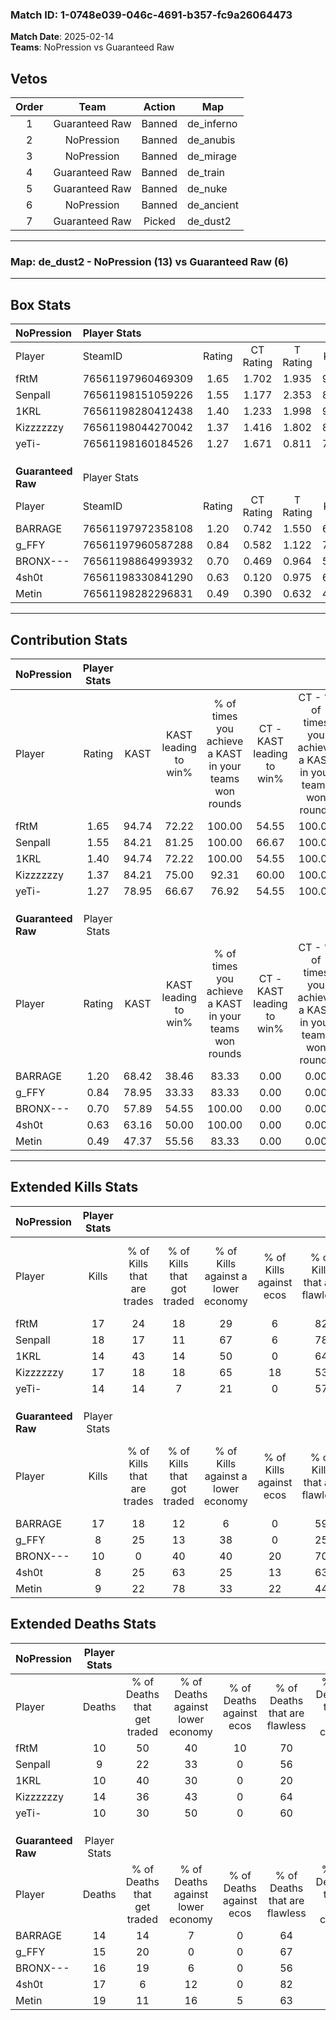 ### Match ID: 1-0748e039-046c-4691-b357-fc9a26064473  
**Match Date**: 2025-02-14  
**Teams**: NoPression vs Guaranteed Raw  

## Vetos  

| Order | Team | Action | Map |
| :---: | :--: | :----: | --- |
| 1 | Guaranteed Raw | Banned | de_inferno |
| 2 | NoPression | Banned | de_anubis |
| 3 | NoPression | Banned | de_mirage |
| 4 | Guaranteed Raw | Banned | de_train |
| 5 | Guaranteed Raw | Banned | de_nuke |
| 6 | NoPression | Banned | de_ancient |
| 7 | Guaranteed Raw | Picked | de_dust2 |

---  

### **Map**: de_dust2 - NoPression (13) vs Guaranteed Raw (6)  
---  

## Box Stats  

| **NoPression**     | Player Stats      |        |           |          |       |       |       |         |        |      |     |
| :- | :- | :-: | :-: | :-: | :-: | :-: | :-: | :-: | :-: | :-: | :-: |
| Player             | SteamID           | Rating | CT Rating | T Rating | KAST  |  ADR  | Kills | Assists | Deaths | K/D  | HS% |
| fRtM               | 76561197960469309 |  1.65  |   1.702   |  1.935   | 94.74 | 112.5 |  17   |    8    |   10   | 1.70 | 11  |
| Senpall            | 76561198151059226 |  1.55  |   1.177   |  2.353   | 84.21 | 92.6  |  18   |    3    |   9    | 2.00 | 61  |
| 1KRL               | 76561198280412438 |  1.40  |   1.233   |  1.998   | 94.74 | 79.9  |  14   |    7    |   10   | 1.40 | 42  |
| Kizzzzzzy          | 76561198044270042 |  1.37  |   1.416   |  1.802   | 84.21 | 85.0  |  17   |    8    |   14   | 1.21 | 76  |
| yeTi-              | 76561198160184526 |  1.27  |   1.671   |  0.811   | 78.95 | 79.6  |  14   |    4    |   10   | 1.40 | 64  |
|                    |                   |        |           |          |       |       |       |         |        |      |     |
|                    |                   |        |           |          |       |       |       |         |        |      |     |
|                    |                   |        |           |          |       |       |       |         |        |      |     |
| **Guaranteed Raw** | Player Stats      |        |           |          |       |       |       |         |        |      |     |
| Player             | SteamID           | Rating | CT Rating | T Rating | KAST  |  ADR  | Kills | Assists | Deaths | K/D  | HS% |
| BARRAGE            | 76561197972358108 |  1.20  |   0.742   |  1.550   | 68.42 | 71.3  |  17   |    5    |   14   | 1.21 | 58  |
| g_FFY              | 76561197960587288 |  0.84  |   0.582   |  1.122   | 78.95 | 69.1  |   8   |    7    |   15   | 0.53 | 62  |
| BRONX---           | 76561198864993932 |  0.70  |   0.469   |  0.964   | 57.89 | 61.5  |  10   |    2    |   16   | 0.63 | 60  |
| 4sh0t              | 76561198330841290 |  0.63  |   0.120   |  0.975   | 63.16 | 61.1  |   8   |    5    |   17   | 0.47 | 62  |
| Metin              | 76561198282296831 |  0.49  |   0.390   |  0.632   | 47.37 | 60.1  |   9   |    2    |   19   | 0.47 | 44  |
---  

## Contribution Stats  

| **NoPression**     | Player Stats |       |                      |                                                        |                           |                                                             |                          |                                                            |
| :- | :-: | :-: | :-: | :-: | :-: | :-: | :-: | :-: |
| Player             |    Rating    | KAST  | KAST leading to win% | % of times you achieve a KAST in your teams won rounds | CT - KAST leading to win% | CT - % of times you achieve a KAST in your teams won rounds | T - KAST leading to win% | T - % of times you achieve a KAST in your teams won rounds |
| fRtM               |     1.65     | 94.74 |        72.22         |                         100.00                         |           54.55           |                           100.00                            |          100.00          |                           100.00                           |
| Senpall            |     1.55     | 84.21 |        81.25         |                         100.00                         |           66.67           |                           100.00                            |          100.00          |                           100.00                           |
| 1KRL               |     1.40     | 94.74 |        72.22         |                         100.00                         |           54.55           |                           100.00                            |          100.00          |                           100.00                           |
| Kizzzzzzy          |     1.37     | 84.21 |        75.00         |                         92.31                          |           60.00           |                           100.00                            |          100.00          |                           85.71                            |
| yeTi-              |     1.27     | 78.95 |        66.67         |                         76.92                          |           54.55           |                           100.00                            |          100.00          |                           57.14                            |
|                    |              |       |                      |                                                        |                           |                                                             |                          |                                                            |
|                    |              |       |                      |                                                        |                           |                                                             |                          |                                                            |
|                    |              |       |                      |                                                        |                           |                                                             |                          |                                                            |
| **Guaranteed Raw** | Player Stats |       |                      |                                                        |                           |                                                             |                          |                                                            |
| Player             |    Rating    | KAST  | KAST leading to win% | % of times you achieve a KAST in your teams won rounds | CT - KAST leading to win% | CT - % of times you achieve a KAST in your teams won rounds | T - KAST leading to win% | T - % of times you achieve a KAST in your teams won rounds |
| BARRAGE            |     1.20     | 68.42 |        38.46         |                         83.33                          |           0.00            |                            0.00                             |          55.56           |                           83.33                            |
| g_FFY              |     0.84     | 78.95 |        33.33         |                         83.33                          |           0.00            |                            0.00                             |          50.00           |                           83.33                            |
| BRONX---           |     0.70     | 57.89 |        54.55         |                         100.00                         |           0.00            |                            0.00                             |          75.00           |                           100.00                           |
| 4sh0t              |     0.63     | 63.16 |        50.00         |                         100.00                         |           0.00            |                            0.00                             |          60.00           |                           100.00                           |
| Metin              |     0.49     | 47.37 |        55.56         |                         83.33                          |           0.00            |                            0.00                             |          83.33           |                           83.33                            |
---  

## Extended Kills Stats  

| **NoPression**     | Player Stats |                            |                            |                                    |                         |                              |                                 |                                       |                    |           |
| :- | :-: | :-: | :-: | :-: | :-: | :-: | :-: | :-: | :-: | :-: |
| Player             |    Kills     | % of Kills that are trades | % of Kills that got traded | % of Kills against a lower economy | % of Kills against ecos | % of Kills that are flawless | % of Kills that are close duels | % of Kills that are assisted by flash | Pistol Round Kills | AWP Kills |
| fRtM               |      17      |             24             |             18             |                 29                 |            6            |              82              |                0                |                   0                   |         0          |     9     |
| Senpall            |      18      |             17             |             11             |                 67                 |            6            |              78              |                6                |                   6                   |         1          |     0     |
| 1KRL               |      14      |             43             |             14             |                 50                 |            0            |              64              |                7                |                   7                   |         2          |     0     |
| Kizzzzzzy          |      17      |             18             |             18             |                 65                 |           18            |              53              |               12                |                  12                   |         2          |     0     |
| yeTi-              |      14      |             14             |             7              |                 21                 |            0            |              57              |                7                |                   0                   |         4          |     0     |
|                    |              |                            |                            |                                    |                         |                              |                                 |                                       |                    |           |
|                    |              |                            |                            |                                    |                         |                              |                                 |                                       |                    |           |
|                    |              |                            |                            |                                    |                         |                              |                                 |                                       |                    |           |
| **Guaranteed Raw** | Player Stats |                            |                            |                                    |                         |                              |                                 |                                       |                    |           |
| Player             |    Kills     | % of Kills that are trades | % of Kills that got traded | % of Kills against a lower economy | % of Kills against ecos | % of Kills that are flawless | % of Kills that are close duels | % of Kills that are assisted by flash | Pistol Round Kills | AWP Kills |
| BARRAGE            |      17      |             18             |             12             |                 6                  |            0            |              59              |               12                |                   0                   |         3          |     1     |
| g_FFY              |      8       |             25             |             13             |                 38                 |            0            |              25              |               13                |                  13                   |         0          |     1     |
| BRONX---           |      10      |             0              |             40             |                 40                 |           20            |              70              |                0                |                   0                   |         1          |     2     |
| 4sh0t              |      8       |             25             |             63             |                 25                 |           13            |              63              |                0                |                  13                   |         1          |     3     |
| Metin              |      9       |             22             |             78             |                 33                 |           22            |              44              |                0                |                  11                   |         3          |     0     |
## Extended Deaths Stats  

| **NoPression**     | Player Stats |                             |                                   |                          |                               |                            |                           |               |
| :- | :-: | :-: | :-: | :-: | :-: | :-: | :-: | :-: |
| Player             |    Deaths    | % of Deaths that get traded | % of Deaths against lower economy | % of Deaths against ecos | % of Deaths that are flawless | % of Deaths that are close | % of Deaths while blinded | Deaths to AWP |
| fRtM               |      10      |             50              |                40                 |            10            |              70               |             20             |            10             |       2       |
| Senpall            |      9       |             22              |                33                 |            0             |              56               |             11             |            11             |       1       |
| 1KRL               |      10      |             40              |                30                 |            0             |              20               |             0              |            10             |       1       |
| Kizzzzzzy          |      14      |             36              |                43                 |            0             |              64               |             0              |             0             |       1       |
| yeTi-              |      10      |             30              |                50                 |            0             |              60               |             0              |             0             |       2       |
|                    |              |                             |                                   |                          |                               |                            |                           |               |
|                    |              |                             |                                   |                          |                               |                            |                           |               |
|                    |              |                             |                                   |                          |                               |                            |                           |               |
| **Guaranteed Raw** | Player Stats |                             |                                   |                          |                               |                            |                           |               |
| Player             |    Deaths    | % of Deaths that get traded | % of Deaths against lower economy | % of Deaths against ecos | % of Deaths that are flawless | % of Deaths that are close | % of Deaths while blinded | Deaths to AWP |
| BARRAGE            |      14      |             14              |                 7                 |            0             |              64               |             7              |             0             |       1       |
| g_FFY              |      15      |             20              |                 0                 |            0             |              67               |             13             |            13             |       2       |
| BRONX---           |      16      |             19              |                 6                 |            0             |              56               |             13             |             0             |       1       |
| 4sh0t              |      17      |              6              |                12                 |            0             |              82               |             0              |             0             |       4       |
| Metin              |      19      |             11              |                16                 |            5             |              63               |             0              |            11             |       1       |
